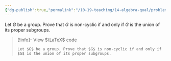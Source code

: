 ```yaml
---
{"dg-publish":true,"permalink":"/10-19-teaching/14-algebra-qual/problem-from-past-exams/group-theory/a-condition-to-be-non-cyclic/","tags":["group_theory"],"updated":"2025-03-19T11:02:28-07:00"}
---
```


Let $G$ be a group. Prove that $G$ is non-cyclic if and only if $G$ is the union of its proper subgroups.

> [!info]- View $\LaTeX$ code
> ```
> Let $G$ be a group. Prove that $G$ is non-cyclic if and only if $G$ is the union of its proper subgroups.
> ```